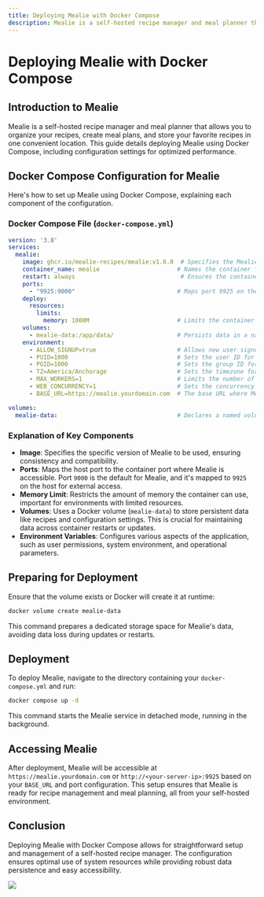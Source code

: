 ```yaml
---
title: Deploying Mealie with Docker Compose
description: Mealie is a self-hosted recipe manager and meal planner that allows you to organize your recipes, create meal plans, and store yo>Mealie is a self-hosted recipe manager and meal planner that allows you to organize your recipes, create meal plans, and store yo>Mealie is a self-hosted recipe manager and meal planner that allows you to organize your recipes, create meal plans, and store yo>
---
```


# Deploying Mealie with Docker Compose

## Introduction to Mealie

Mealie is a self-hosted recipe manager and meal planner that allows you to organize your recipes, create meal plans, and store your favorite recipes in one convenient location. This guide details deploying Mealie using Docker Compose, including configuration settings for optimized performance.

## Docker Compose Configuration for Mealie

Here's how to set up Mealie using Docker Compose, explaining each component of the configuration.

### Docker Compose File (`docker-compose.yml`)

```yaml
version: '3.8'
services:
  mealie:
    image: ghcr.io/mealie-recipes/mealie:v1.6.0  # Specifies the Mealie Docker image and version.
    container_name: mealie                      # Names the container for easier management.
    restart: always                              # Ensures the container restarts automatically unless stopped.
    ports:
      - "9925:9000"                             # Maps port 9925 on the host to port 9000 in the container.
    deploy:
      resources:
        limits:
          memory: 1000M                         # Limits the container to use a maximum of 1000M of memory.
    volumes:
      - mealie-data:/app/data/                  # Persists data in a named volume.
    environment:
      - ALLOW_SIGNUP=true                       # Allows new user signups on the Mealie instance.
      - PUID=1000                               # Sets the user ID for the container.
      - PGID=1000                               # Sets the group ID for the container.
      - TZ=America/Anchorage                    # Sets the timezone for the container.
      - MAX_WORKERS=1                           # Limits the number of workers to 1.
      - WEB_CONCURRENCY=1                       # Sets the concurrency level for web workers.
      - BASE_URL=https://mealie.yourdomain.com  # The base URL where Mealie is accessed.

volumes:
  mealie-data:                                  # Declares a named volume for persisting application data.
```

### Explanation of Key Components

- **Image**: Specifies the specific version of Mealie to be used, ensuring consistency and compatibility.
- **Ports**: Maps the host port to the container port where Mealie is accessible. Port `9000` is the default for Mealie, and it's mapped to `9925` on the host for external access.
- **Memory Limit**: Restricts the amount of memory the container can use, important for environments with limited resources.
- **Volumes**: Uses a Docker volume (`mealie-data`) to store persistent data like recipes and configuration settings. This is crucial for maintaining data across container restarts or updates.
- **Environment Variables**: Configures various aspects of the application, such as user permissions, system environment, and operational parameters.

## Preparing for Deployment

Ensure that the volume exists or Docker will create it at runtime:

```bash
docker volume create mealie-data
```

This command prepares a dedicated storage space for Mealie's data, avoiding data loss during updates or restarts.

## Deployment

To deploy Mealie, navigate to the directory containing your `docker-compose.yml` and run:

```bash
docker compose up -d
```

This command starts the Mealie service in detached mode, running in the background.

## Accessing Mealie

After deployment, Mealie will be accessible at `https://mealie.yourdomain.com` or `http://<your-server-ip>:9925` based on your `BASE_URL` and port configuration. This setup ensures that Mealie is ready for recipe management and meal planning, all from your self-hosted environment.

## Conclusion

Deploying Mealie with Docker Compose allows for straightforward setup and management of a self-hosted recipe manager. The configuration ensures optimal use of system resources while providing robust data persistence and easy accessibility.

<a href="https://www.buymeacoffee.com/techdox"><img src="https://img.buymeacoffee.com/button-api/?text=Buy me a cup of tea&emoji=🍵&slug=techdox&button_colour=FFDD00&font_colour=000000&font_family=Cookie&outline_colour=000000&coffee_colour=ffffff" /></a>
